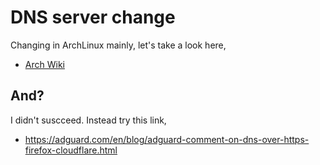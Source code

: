 # DNS server change

Changing in ArchLinux mainly, let's take a look here,

- [Arch Wiki](https://wiki.archlinux.org/title/Domain_name_resolution#Overwriting_of_/etc/resolv.conf)

## And?

I didn't suscceed. Instead try this link,

- <https://adguard.com/en/blog/adguard-comment-on-dns-over-https-firefox-cloudflare.html>
